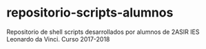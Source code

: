 # repositorio-scripts-alumnos
Repositorio de shell scripts desarrollados por alumnos de 2ASIR IES Leonardo da Vinci. Curso 2017-2018
